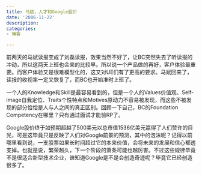 ```yaml
---
title: 马斌，人才和Google股价
date: '2006-11-22'
description:
categories:
- 博客

---
```

前两天的马斌读报变成了刘磊读报，效果当然不好了，让BC突然失去了听读报的冲动，所以这两天上班也会来的比较早。所以说一个产品做的再好，客户体验最重要。而客户体验又是很难模型化的，这又对UE们有了更高的要求。马斌回来了，读报的收视率一定又恢复了，而BC也开始准时上班了。

一个人的Knowledge和Skill是最容易看到的，但是一个人的Values价值观、Self-image自我定位、Traits个性特点和Motives原动力不容易被发现，而这些不被发现的部分恰恰是人与人之间的真正区别。回顾一下自己，BC的Foundation Competency在哪里？只有通过面试才能验RP了。

Google股价终于如预期超越了500美元以总市值1536亿美元赢得了人们赞许的目光，可是这毕竟只是反映了人们对Google前景的预测，其中的泡沫呢？记得以前哪里看到说，一支股票如果长时间超过它的本来价值，会将未来的发展和信心都透支掉。也就是说，繁荣越久，下一个阶段的萧条可能也越厉害。不过这些规律毕竟不是很适合新型技术企业，谁知道Google是不是会创造奇迹呢？毕竟它已经创造很多了。